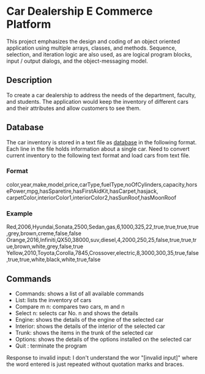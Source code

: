 # Car Dealership E Commerce Platform

This project emphasizes the design and coding of an object oriented application using multiple arrays, classes, and methods. Sequence, selection, and iteration logic are also used, as are logical program blocks, input / output dialogs, and the object-messaging model.

## Description

To create a car dealership to address the needs of the department, faculty, and students. The application would keep the inventory of different cars and their attributes and allow customers to see them.

## Database

The car inventory is stored in a text file as [database](./cars.txt) in the following format. Each line in the file holds information about a single car. Need to convert current inventory to the following text format and load cars from text file.

### Format

color,year,make,model,price,carType,fuelType,noOfCylinders,capacity,horsePower,mpg,hasSparetire,hasFirstAidKit,hasCarpet,hasjack, carpetColor,interiorColor1,interiorColor2,hasSunRoof,hasMoonRoof

### Example

Red,2006,Hyundai,Sonata,2500,Sedan,gas,6,1000,325,22,true,true,true,true,grey,brown,creme,false,false
Orange,2016,Infiniti,QX50,38000,suv,diesel,4,2000,250,25,false,true,true,true,brown,white,grey,false,true
Yellow,2010,Toyota,Corolla,7845,Crossover,electric,8,3000,300,35,true,false,true,true,white,black,white,true,false

## Commands

- Commands: shows a list of all available commands
- List: lists the inventory of cars
- Compare m n: compares two cars, m and n
- Select n: selects car No. n and shows the details
- Engine: shows the details of the engine of the selected car
- Interior: shows the details of the interior of the selected car
- Trunk: shows the items in the trunk of the selected car
- Options: shows the details of the options installed on the selected car
- Quit : terminate the program

Response to invalid input: I don't understand the wor "[invalid input]" where the word entered is just repeated without quotation marks and braces.
